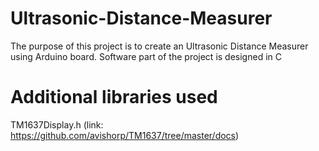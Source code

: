 # Ultrasonic-Distance-Measurer
The purpose of this project is to create an Ultrasonic Distance Measurer using Arduino board. Software part of the project is designed in C

# Additional libraries used
TM1637Display.h (link: https://github.com/avishorp/TM1637/tree/master/docs)
